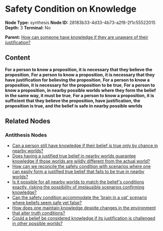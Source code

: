 # Safety Condition on Knowledge

**Node Type:** synthesis
**Node ID:** 28183b33-4d33-4b73-a2f8-2f1c55522015
**Depth:** 3
**Terminal:** No

**Parent:** [How can someone have knowledge if they are unaware of their justification?](how-can-someone-have-knowledge-if-they-are-unaware-of-their-justification-antithesis-e1a39d49-a7d3-4b5f-bc85-b703ec856d1f.md)

## Content

**For a person to know a proposition, it is necessary that they believe the proposition**, **For a person to know a proposition, it is necessary that they have justification for believing the proposition**, **For a person to know a proposition, it is necessary for the proposition to be true**, **For a person to know a proposition, in nearby possible worlds where they form the belief in the same way, it must be true**, **For a person to know a proposition, it is sufficient that they believe the proposition, have justification, the proposition is true, and the belief is safe in nearby possible worlds**

## Related Nodes

### Antithesis Nodes

- [Can a person still have knowledge if their belief is true only by chance in nearby worlds?](can-a-person-still-have-knowledge-if-their-belief-is-true-only-by-chance-in-nearby-worlds-antithesis-d0e3242d-b836-41c4-9e57-4348d176a48c.md)
- [Does having a justified true belief in nearby worlds guarantee knowledge if those worlds are wildly different from the actual world?](does-having-a-justified-true-belief-in-nearby-worlds-guarantee-knowledge-if-those-worlds-are-wildly-different-from-the-actual-world-antithesis-f1eaf2e4-8287-4208-a3f7-2c814d685bd3.md)
- [How can we reconcile the safety condition with scenarios where one can easily form a justified true belief that fails to be true in nearby worlds?](how-can-we-reconcile-the-safety-condition-with-scenarios-where-one-can-easily-form-a-justified-true-belief-that-fails-to-be-true-in-nearby-worlds-antithesis-17fab777-fb83-42a9-b376-640e31708b88.md)
- [Is it possible for all nearby worlds to match the belief's conditions exactly, risking the possibility of implausible scenarios confirming knowledge?](is-it-possible-for-all-nearby-worlds-to-match-the-beliefs-conditions-exactly-risking-the-possibility-of-implausible-scenarios-confirming-knowledge-antithesis-c46682c8-0940-4a4b-b0d9-e3d1d5f63130.md)
- [Can the safety condition accommodate the 'brain in a vat' scenario where beliefs seem safe yet false?](can-the-safety-condition-accommodate-the-brain-in-a-vat-scenario-where-beliefs-seem-safe-yet-false-antithesis-5bb77c8e-c36f-48ec-918f-e585ea974c13.md)
- [How does one maintain knowledge despite changes in the environment that alter truth conditions?](how-does-one-maintain-knowledge-despite-changes-in-the-environment-that-alter-truth-conditions-antithesis-cdd7db40-ccc7-4afd-9cef-d67d27f4ba9a.md)
- [Could a belief be considered knowledge if its justification is challenged in other possible worlds?](could-a-belief-be-considered-knowledge-if-its-justification-is-challenged-in-other-possible-worlds-antithesis-327a28e9-0119-48c3-b012-9be66e1b5f05.md)
